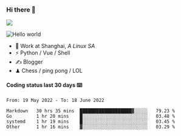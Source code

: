 ### Hi there 👋
![](https://komarev.com/ghpvc/?username=Xuhandsome)


<img src="https://github-readme-stats.vercel.app/api?username=XuHandsome&show_icons=true&theme=merko" alt="Hello world">

<br/>

- 🍻  Work at Shanghai, _A Linux SA_
- ⚡  Python / Vue / Shell
- ✍️  Blogger
- ♟  Chess / ping pong / LOL

#### Coding status last 30 days ⌨️

<!--START_SECTION:waka-->

```text
From: 19 May 2022 - To: 18 June 2022

Markdown   30 hrs 35 mins  ███████████████████▓░░░░░   79.23 %
Go         1 hr 20 mins    █░░░░░░░░░░░░░░░░░░░░░░░░   03.48 %
systemd    1 hr 19 mins    █░░░░░░░░░░░░░░░░░░░░░░░░   03.45 %
Other      1 hr 16 mins    ▓░░░░░░░░░░░░░░░░░░░░░░░░   03.29 %
```

<!--END_SECTION:waka-->
